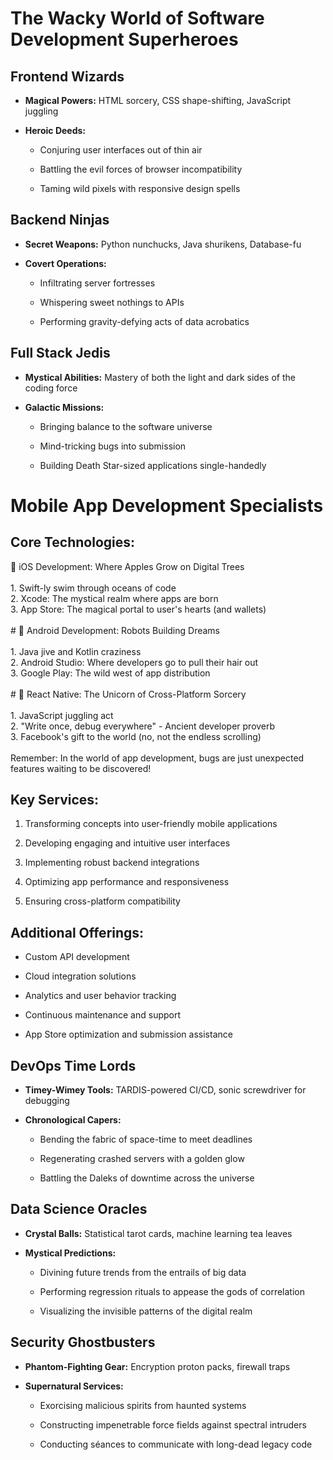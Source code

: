 # The Wacky World of Software Development Superheroes

## Frontend Wizards

* **Magical Powers:** HTML sorcery, CSS shape-shifting, JavaScript juggling

* **Heroic Deeds:**

  * Conjuring user interfaces out of thin air

  * Battling the evil forces of browser incompatibility

  * Taming wild pixels with responsive design spells

## Backend Ninjas

* **Secret Weapons:** Python nunchucks, Java shurikens, Database-fu

* **Covert Operations:**

  * Infiltrating server fortresses

  * Whispering sweet nothings to APIs

  * Performing gravity-defying acts of data acrobatics

## Full Stack Jedis

* **Mystical Abilities:** Mastery of both the light and dark sides of the coding force

* **Galactic Missions:**

  * Bringing balance to the software universe

  * Mind-tricking bugs into submission

  * Building Death Star-sized applications single-handedly

# Mobile App Development Specialists

## Core Technologies:

🍎 iOS Development: Where Apples Grow on Digital Trees\
\
1\. Swift-ly swim through oceans of code\
2\. Xcode: The mystical realm where apps are born\
3\. App Store: The magical portal to user's hearts (and wallets)\
\
\# 🤖 Android Development: Robots Building Dreams\
\
1\. Java jive and Kotlin craziness\
2\. Android Studio: Where developers go to pull their hair out\
3\. Google Play: The wild west of app distribution\
\
\# 🌈 React Native: The Unicorn of Cross-Platform Sorcery\
\
1\. JavaScript juggling act\
2\. "Write once, debug everywhere" - Ancient developer proverb\
3\. Facebook's gift to the world (no, not the endless scrolling)\
\
Remember: In the world of app development, bugs are just unexpected features waiting to be discovered!

## Key Services:

1. Transforming concepts into user-friendly mobile applications

2. Developing engaging and intuitive user interfaces

3. Implementing robust backend integrations

4. Optimizing app performance and responsiveness

5. Ensuring cross-platform compatibility

## Additional Offerings:

* Custom API development

* Cloud integration solutions

* Analytics and user behavior tracking

* Continuous maintenance and support

* App Store optimization and submission assistance

## DevOps Time Lords

* **Timey-Wimey Tools:** TARDIS-powered CI/CD, sonic screwdriver for debugging

* **Chronological Capers:**

  * Bending the fabric of space-time to meet deadlines

  * Regenerating crashed servers with a golden glow

  * Battling the Daleks of downtime across the universe

## Data Science Oracles

* **Crystal Balls:** Statistical tarot cards, machine learning tea leaves

* **Mystical Predictions:**

  * Divining future trends from the entrails of big data

  * Performing regression rituals to appease the gods of correlation

  * Visualizing the invisible patterns of the digital realm

## Security Ghostbusters

* **Phantom-Fighting Gear:** Encryption proton packs, firewall traps

* **Supernatural Services:**

  * Exorcising malicious spirits from haunted systems

  * Constructing impenetrable force fields against spectral intruders

  * Conducting séances to communicate with long-dead legacy code
